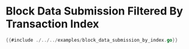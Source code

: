 # Block Data Submission Filtered By Transaction Index

```go
{{#include ./../../examples/block_data_submission_by_index.go}}
```
